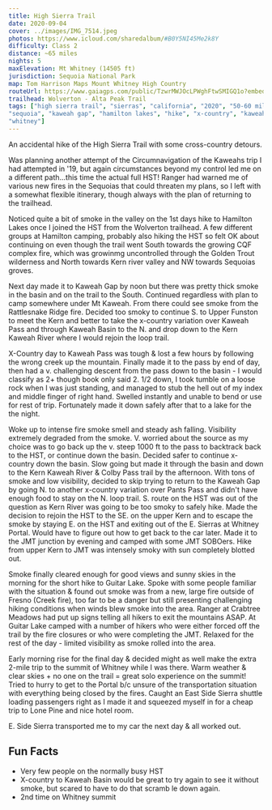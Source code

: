 ```yaml
---
title: High Sierra Trail
date: 2020-09-04
cover: ../images/IMG_7514.jpeg
photos: https://www.icloud.com/sharedalbum/#B0Y5NI45Me2k8Y
difficulty: Class 2
distance: ~65 miles
nights: 5
maxElevation: Mt Whitney (14505 ft)
jurisdiction: Sequoia National Park
map: Tom Harrison Maps Mount Whitney High Country
routeUrl: https://www.gaiagps.com/public/TzwrMWJOcLPWghFtwSMIGQ1o?embed=True
trailhead: Wolverton - Alta Peak Trail
tags: ["high sierra trail", "sierras", "california", "2020", "50-60 miles",
"sequoia", "kaweah gap", "hamilton lakes", "hike", "x-country", "kaweah pass", "kawea basin", "fire",
"whitney"]
---
```


An accidental hike of the High Sierra Trail with some cross-country detours.

Was planning another attempt of the Circumnavigation of the Kaweahs trip I had attempted in '19,
but again circumstances beyond my control led me on a different path...this time the actual full HST!
Ranger had warned me of various new fires in the Sequoias that could threaten my plans, so I left
with a somewhat flexible itinerary, though always with the plan of returning to the trailhead.

Noticed quite a bit of smoke in the valley on the 1st days hike to Hamilton Lakes once I joined the HST from the Wolverton trailhead.  A few different groups at Hamilton camping, probably also hiking the HST so felt OK about continuing on even though the trail went South towards the growing CQF complex fire, which was growinmg uncontrolled through the Golden Trout wilderness and North towards Kern river valley and NW towards Sequoias groves.

Next day made it to Kaweah Gap by noon but there was pretty thick smoke in the basin and on the trail to the South.
Continued regardless with plan to camp somewhere under Mt Kaweah.  From there could see smoke from the Rattlesnake Ridge fire.  Decided too smoky to continue S. to Upper Funston to meet the Kern and better to take the x-country variation over Kaweah Pass and through Kaweah Basin to the N. and drop down to the Kern Kaweah River where I would rejoin the loop trail.

X-Country day to Kaweah Pass was tough & lost a few hours by following the wrong creek up the mountain.  Finally made it to the pass by end of day, then had a v. challenging descent from the pass down to the basin - I would classify as 2+ though book only said 2.  1/2 down, I took tumble on a loose rock when I was just standing, and managed to stub the hell out of my index and middle finger of right hand.  Swelled instantly and unable to bend or use for rest of trip.  Fortunately made it down safely after that to a lake for the the night.

Woke up to intense fire smoke smell and steady ash falling.  Visibility extremely degraded from the smoke.  V. worried about the source as my choice was to go back up the v. steep 1000 ft to the pass to backtrack back to the HST, or continue down the basin.  Decided safer to continue x-country down the basin.  Slow going but made it through the basin and down to the Kern Kaweah River & Colby Pass trail by the afternoon.  With tons of smoke and low visibility, decided to skip trying to return to the Kaweah Gap by going N. to another x-country variation over Pants Pass and didn't have enough food to stay on the N. loop trail.  S. route on the HST was out of the question as Kern River was going to be too smoky to safely hike.  Made the decision to rejoin the HST to the SE. on the upper Kern and to escape the smoke by staying E. on the HST and exiting out of the E. Sierras at Whitney Portal.  Would have to figure out how to get back to the car later.
Made it to the JMT junction by evening and camped with some JMT SOBOers.  Hike from upper Kern to JMT was intensely smoky with sun completely blotted out.

Smoke finally cleared enough for good views and sunny skies in the morning for the short hike to Guitar Lake.  Spoke with some people familiar with the situation & found out smoke was from a new, large fire outside of Fresno (Creek fire), too far to be a danger but still presenting challenging hiking conditions when winds blew smoke into the area.
Ranger at Crabtree Meadows had put up signs telling all hikers to exit the mountains ASAP.
At Guitar Lake camped with a number of hikers who were either forced off the trail by the fire closures or who were
completing the JMT.  Relaxed for the rest of the day - limited visibility as smoke rolled into the area.

Early morning rise for the final day & decided might as well make the extra 2-mile trip to the summit of Whitney while I was there.  Warm weather & clear skies + no one on the trail = great solo experience on the summit!  Tried to hurry to get to the Portal b/c unsure of the transportation situation with everything being closed by the fires.  Caught an East Side Sierra shuttle loading passengers right as I made it and squeezed myself in for a cheap trip to Lone Pine and nice hotel room.

E. Side Sierra transported me to my car the next day & all worked out.

## Fun Facts

* Very few people on the normally busy HST
* X-country to Kaweah Basin would be great to try again to see it without smoke, but scared to have to do that scramb le down again.
* 2nd time on Whitney summit

